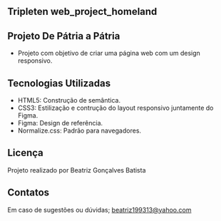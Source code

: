 ## Tripleten web_project_homeland

## Projeto De Pátria a Pátria
- Projeto com objetivo de criar uma página web com um design responsivo.

## Tecnologias Utilizadas
- HTML5: Construção de semântica. 
- CSS3: Estilização e contrução do layout responsivo juntamente do Figma.
- Figma: Design de referência.
- Normalize.css: Padrão para navegadores.

## Licença
 Projeto realizado por Beatriz Gonçalves Batista

 ## Contatos
 Em caso de sugestões ou dúvidas;
  beatriz199313@yahoo.com